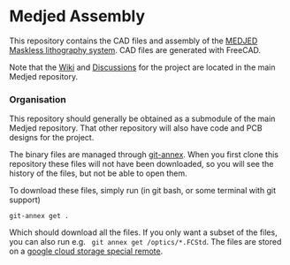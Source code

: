 # Medjed Assembly

This repository contains the CAD files and assembly of the [MEDJED Maskless lithography system](https://github.com/openMLA/Medjed). CAD files are generated with FreeCAD.

Note that the [Wiki](https://github.com/openMLA/Medjed/wiki) and [Discussions](https://github.com/openMLA/Medjed/discussions) for the project are located in the main Medjed repository.

### Organisation

This repository should generally be obtained as a submodule of the main Medjed repository. That other repository will also have code and PCB designs for the project. 

The binary files are managed through [git-annex](https://git-annex.branchable.com/). When you first clone this repository these files will not have been downloaded, so you will see the history of the files, but not be able to open them.

To download these files, simply run (in git bash, or some terminal with git support)

``` shell
git-annex get .
```

Which should download all the files. If you only want a subset of the files, you can also run e.g. ` git annex get /optics/*.FCStd`. The files are stored on a [google cloud storage special remote](https://gist.github.com/NemoAndrea/86f93e55a579ad4e2c7e8fea4603c1c2).
